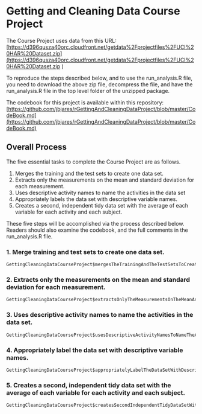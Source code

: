 # Getting and Cleaning Data Course Project

The Course Project uses data from this URL: [https://d396qusza40orc.cloudfront.net/getdata%2Fprojectfiles%2FUCI%20HAR%20Dataset.zip](https://d396qusza40orc.cloudfront.net/getdata%2Fprojectfiles%2FUCI%20HAR%20Dataset.zip )  

To reproduce the steps described below, and to use the run_analysis.R file, you need to download the
above zip file, decompress the file, and have the run_analysis.R file in the top level folder of the unzipped 
package.  

The codebook for this project is available within this repository:
[https://github.com/jbjares/rGettingAndCleaningDataProject/blob/master/CodeBook.md](https://github.com/jbjares/rGettingAndCleaningDataProject/blob/master/CodeBook.md) 

## Overall Process

The five essential tasks to complete the Course Project are as follows.

 1. Merges the training and the test sets to create one data set.
 2. Extracts only the measurements on the mean and standard deviation for each measurement. 
 3. Uses descriptive activity names to name the activities in the data set
 4. Appropriately labels the data set with descriptive variable names. 
 5. Creates a second, independent tidy data set with the average of each
    variable for each activity and each subject.

These five steps will be accomplished via the process described below. Readers should also
examine the codebook, and the full comments in the run_analysis.R file.

### 1. Merge training and test sets to create one data set.



```
GettingCleaningDataCourseProject$mergesTheTrainingAndTheTestSetsToCreateOneDataSet()
```

### 2. Extracts only the measurements on the mean and standard deviation for each measurement.
 
```
GettingCleaningDataCourseProject$extractsOnlyTheMeasurementsOnTheMeanAndStandardDeviationForEachMeasurement()
```

### 3. Uses descriptive activity names to name the activities in the data set.


```
GettingCleaningDataCourseProject$usesDescriptiveActivityNamesToNameTheActivitiesInTheDataSet()
```

### 4. Appropriately label the data set with descriptive variable names. 

```
GettingCleaningDataCourseProject$appropriatelyLabelTheDataSetWithDescriptiveVariableNames()
```


### 5. Creates a second, independent tidy data set with the average of each variable for each activity and each subject.


```
GettingCleaningDataCourseProject$createsSecondIndependentTidyDataSetWithAverageEach()
```




